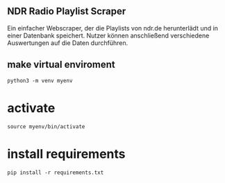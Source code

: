 ## NDR Radio Playlist Scraper

Ein einfacher Webscraper, der die Playlists von ndr.de herunterlädt und in einer Datenbank speichert. Nutzer können anschließend verschiedene Auswertungen auf die Daten durchführen.



## make virtual enviroment

```
python3 -m venv myenv
```

# activate

```
source myenv/bin/activate
```

# install requirements

```
pip install -r requirements.txt
```

